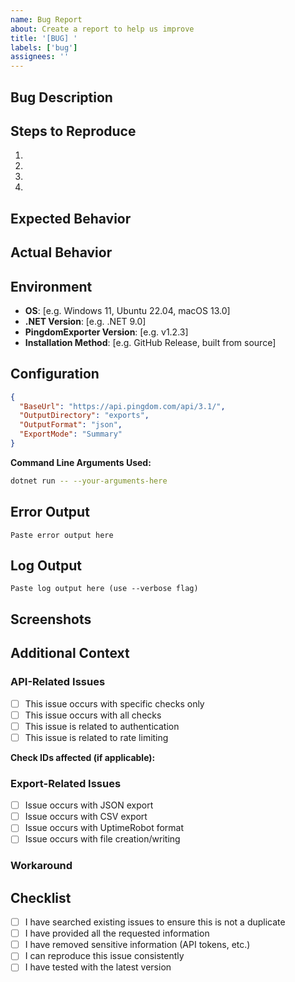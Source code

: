 ```yaml
---
name: Bug Report
about: Create a report to help us improve
title: '[BUG] '
labels: ['bug']
assignees: ''
---
```


## Bug Description

<!-- A clear and concise description of what the bug is -->

## Steps to Reproduce

<!-- Steps to reproduce the behavior -->

1. 
2. 
3. 
4. 

## Expected Behavior

<!-- A clear and concise description of what you expected to happen -->

## Actual Behavior

<!-- A clear and concise description of what actually happened -->

## Environment

<!-- Please complete the following information -->

- **OS**: [e.g. Windows 11, Ubuntu 22.04, macOS 13.0]
- **.NET Version**: [e.g. .NET 9.0]
- **PingdomExporter Version**: [e.g. v1.2.3]
- **Installation Method**: [e.g. GitHub Release, built from source]

## Configuration

<!-- Please provide relevant configuration (remove sensitive information like API tokens) -->

```json
{
  "BaseUrl": "https://api.pingdom.com/api/3.1/",
  "OutputDirectory": "exports",
  "OutputFormat": "json",
  "ExportMode": "Summary"
}
```

**Command Line Arguments Used:**
```bash
dotnet run -- --your-arguments-here
```

## Error Output

<!-- If applicable, add the complete error message or stack trace -->

```
Paste error output here
```

## Log Output

<!-- If using verbose mode, please include relevant log output -->

```
Paste log output here (use --verbose flag)
```

## Screenshots

<!-- If applicable, add screenshots to help explain your problem -->

## Additional Context

<!-- Add any other context about the problem here -->

### API-Related Issues
<!-- If this is related to Pingdom API -->

- [ ] This issue occurs with specific checks only
- [ ] This issue occurs with all checks
- [ ] This issue is related to authentication
- [ ] This issue is related to rate limiting

**Check IDs affected (if applicable):** 

### Export-Related Issues
<!-- If this is related to export functionality -->

- [ ] Issue occurs with JSON export
- [ ] Issue occurs with CSV export
- [ ] Issue occurs with UptimeRobot format
- [ ] Issue occurs with file creation/writing

### Workaround

<!-- If you found a workaround, please describe it -->

## Checklist

<!-- Please check the boxes that apply -->

- [ ] I have searched existing issues to ensure this is not a duplicate
- [ ] I have provided all the requested information
- [ ] I have removed sensitive information (API tokens, etc.)
- [ ] I can reproduce this issue consistently
- [ ] I have tested with the latest version
